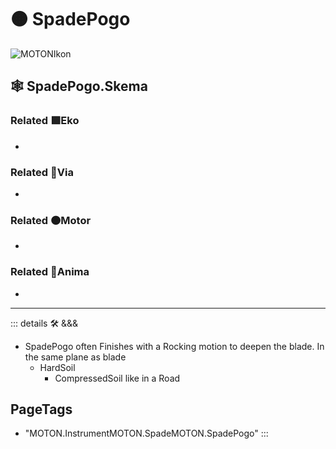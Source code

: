 # 🟠 <motor>SpadePogo</motor>

![MOTONIkon](/Ikon/MOTONs_Ikon.png)

## 🕸 SpadePogo.Skema

### Related 🟩<ekos>Eko</ekos>

-

### Related 🔻<via>Via</via>

-

### Related 🟠<motor>Motor</motor>

-

### Related 💜<anima>Anima</anima>

-

---

<!-- =================================================== -->
<!-- =================================================== -->
<!-- =================================================== -->
<!-- =================================================== -->
<!-- =================================================== -->
::: details 🛠 <dev>&&&</dev>

- SpadePogo often Finishes with a Rocking motion to deepen the blade. In the same plane as blade
    - HardSoil
        - CompressedSoil like in a Road

<h2>PageTags</h2>

- "MOTON.InstrumentMOTON.SpadeMOTON.SpadePogo"
:::
